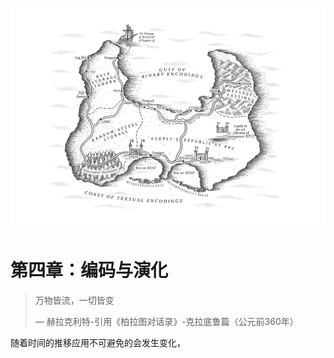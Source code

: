 ![ch4](../img/chapter4.png)

# 第四章：编码与演化

> 万物皆流，一切皆变
>
> — 赫拉克利特-引用《柏拉图对话录》-克拉底鲁篇（公元前360年）

随着时间的推移应用不可避免的会发生变化，
